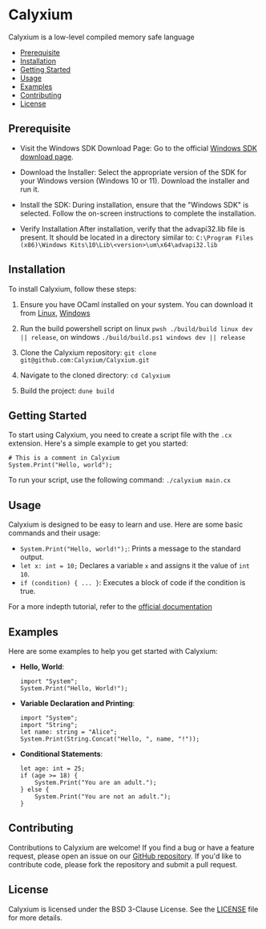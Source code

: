 # Calyxium
Calyxium is a low-level compiled memory safe language

- [Prerequisite](#prerequisite)
- [Installation](#installation)
- [Getting Started](#getting-started)
- [Usage](#usage)
- [Examples](#examples)
- [Contributing](#contributing)
- [License](#license)

## Prerequisite
- Visit the Windows SDK Download Page:
Go to the official [Windows SDK download page](https://developer.microsoft.com/en-us/windows/downloads/windows-sdk/).

- Download the Installer:
Select the appropriate version of the SDK for your Windows version (Windows 10 or 11).
Download the installer and run it.

- Install the SDK:
During installation, ensure that the "Windows SDK" is selected.
Follow the on-screen instructions to complete the installation.

- Verify Installation
After installation, verify that the advapi32.lib file is present. It should be located in a directory similar to:
`C:\Program Files (x86)\Windows Kits\10\Lib\<version>\um\x64\advapi32.lib
`

## Installation
To install Calyxium, follow these steps:

1. Ensure you have OCaml installed on your system. You can download it from [Linux](https://ocaml.org/install#linux_mac_bsd), [Windows](https://ocaml.org/install#windows)

2. Run the build powershell script on linux `pwsh ./build/build linux dev || release`, on windows `./build/build.ps1 windows dev || release`

3. Clone the Calyxium repository:
`git clone git@github.com:Calyxium/Calyxium.git`

4. Navigate to the cloned directory:
`cd Calyxium`

5. Build the project:
`dune build`

## Getting Started
To start using Calyxium, you need to create a script file with the `.cx` extension. Here's a simple example to get you started:
```
# This is a comment in Calyxium
System.Print("Hello, world");
```
To run your script, use the following command:
`./calyxium main.cx`

## Usage
Calyxium is designed to be easy to learn and use. Here are some basic commands and their usage:

- `System.Print("Hello, world!");`: Prints a message to the standard output.
- `let x: int = 10;` Declares a variable `x` and assigns it the value of `int 10`.
- `if (condition) { ... }`: Executes a block of code if the condition is true.

For a more indepth tutorial, refer to the [official documentation](https://calyxium.cc/docs)

## Examples
Here are some examples to help you get started with Calyxium:

- **Hello, World**:
    ```
    import "System";
    System.Print("Hello, World!");
    ```

- **Variable Declaration and Printing**:
    ```
    import "System";
    import "String";
    let name: string = "Alice";
    System.Print(String.Concat("Hello, ", name, "!"));
    ```

- **Conditional Statements**:
    ```
    let age: int = 25;
    if (age >= 18) {
        System.Print("You are an adult.");
    } else {
        System.Print("You are not an adult.");
    }
    ```

## Contributing

Contributions to Calyxium are welcome! If you find a bug or have a feature request, please open an issue on our [GitHub repository](https://github.com/Calyxium/Calyxium/issues). If you'd like to contribute code, please fork the repository and submit a pull request.

## License

Calyxium is licensed under the BSD 3-Clause License. See the [LICENSE](LICENSE) file for more details.
